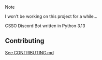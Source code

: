 > [!NOTE]
> I won't be working on this project for a while... 


CSSO Discord Bot written in Python 3.13

## Contributing
[See CONTRIBUTING.md](https://github.com/Official-CSSO/djinn/blob/master/CONTRIBUTING.md)

